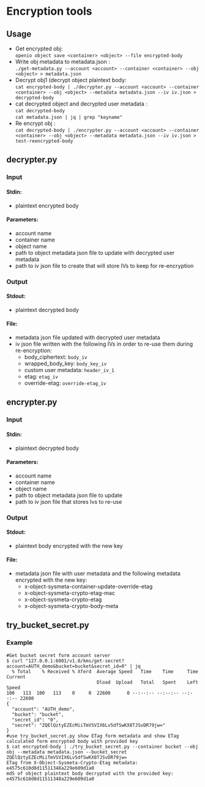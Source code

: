 Encryption tools
================

## Usage
- Get encrypted obj:  
`openio object save <container> <object> --file encrypted-body`  
- Write obj metadata to metadata.json :  
`./get-metadata.py --account <account> --container <container> --obj <object> > metadata.json`  
- Decrypt obj1 (decrypt object plaintext body:  
`cat encrypted-body | ./decrypter.py --account <account> --container <container> --obj <object> --metadata metadata.json --iv iv.json > decrypted-body`  
- cat decrypted object and decrypted user metadata :  
`cat decrypted-body`  
`cat metadata.json | jq | grep "keyname"`  
- Re encrypt obj :  
`cat decrypted-body | ./encrypter.py --account <account> --container <container> --obj <object> --metadata metadata.json --iv iv.json > test-reencrypted-body`  

## decrypter.py
### Input
#### Stdin:
- plaintext encrypted body
#### Parameters:
- account name
- container name
- object name
- path to object metadata json file to update with decrypted user metadata
- path to iv json file to create that will store IVs to keep for re-encryption

### Output
#### Stdout:
- plaintext decrypted body
#### File:
- metadata json file updated with decrypted user metadata
- iv json file written with the following IVs in order to re-use them during
  re-encryption:
    - body_ciphertext:      `body_iv`
    - wrapped_body_key:     `body_key_iv`
    - custom user metadata: `header_iv_1`
    - etag:                 `etag_iv`
    - override-etag:        `override-etag_iv`

## encrypter.py
### Input
#### Stdin:
- plaintext decrypted body
#### Parameters:
- account name
- container name
- object name
- path to object metadata json file to update
- path to iv json file that stores Ivs to re-use

### Output
#### Stdout:
- plaintext body encrypted with the new key
#### File:
- metadata json file with user metadata and the following metadata encrypted
  with the new key:
    - x-object-sysmeta-container-update-override-etag
    - x-object-sysmeta-crypto-etag-mac
    - x-object-sysmeta-crypto-etag
    - x-object-sysmeta-crypto-body-meta

## try_bucket_secret.py
### Example
```
#Get bucket secret form account server
$ curl "127.0.0.1:6001/v1.0/kms/get-secret?account=AUTH_demo&bucket=bucket&secret_id=0" | jq
  % Total    % Received % Xferd  Average Speed   Time    Time     Time  Current
                                 Dload  Upload   Total   Spent    Left  Speed
100   113  100   113    0     0  22600      0 --:--:-- --:--:-- --:--:-- 22600
{
  "account": "AUTH_demo",
  "bucket": "bucket",
  "secret_id": "0",
  "secret": "ZQElQztyEZEcMiiTmVSVIX6Lv5dfSwKX8TJSvDR79jw="
}
#use try_bucket_secret.py show ETag form metadata and show ETag calculated form encrypted body with provided key
$ cat encrypted-body | ./try_bucket_secret.py --container bucket --obj obj --metadata metadata.json --bucket_secret ZQElQztyEZEcMiiTmVSVIX6Lv5dfSwKX8TJSvDR79jw=
ETag from X-Object-Sysmeta-Crypto-Etag metadata:
e4575c610d8d11511348a229e609d1a0
md5 of object plaintext body decrypted with the provided key:
e4575c610d8d11511348a229e609d1a0
```
